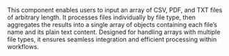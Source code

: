 This component enables users to input an array of CSV, PDF, and TXT files of arbitrary length. It processes files individually by file type, then aggregates the results into a single array of objects containing each file’s name and its plain text content. Designed for handling arrays with multiple file types, it ensures seamless integration and efficient processing within workflows.